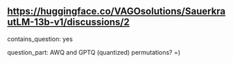 ## https://huggingface.co/VAGOsolutions/SauerkrautLM-13b-v1/discussions/2

contains_question: yes

question_part: AWQ and GPTQ (quantized) permutations? =)